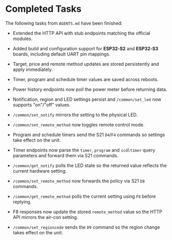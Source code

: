 # Completed Tasks

The following tasks from `AGENTS.md` have been finished:

- Extended the HTTP API with stub endpoints matching the official modules.
- Added build and configuration support for **ESP32‑S2** and **ESP32‑S3** boards, including default UART pin mappings.
- Target, price and remote method updates are stored persistently and apply immediately.
- Timer, program and schedule timer values are saved across reboots.
- Power history endpoints now poll the power meter before returning data.
- Notification, region and LED settings persist and `/common/set_led` now supports "on"/"off" values.
- `/common/set_notify` mirrors the setting to the physical LED.
- `/common/set_remote_method` now toggles remote control mode.
- Program and schedule timers send the S21 `D4`/`F4` commands so settings
  take effect on the unit.
- Timer endpoints now parse the `timer`, `program` and `scdltimer`
  query parameters and forward them via S21 commands.
- `/common/get_notify` polls the LED state so the returned value reflects the
  current hardware setting.

- `/common/set_remote_method` now forwards the policy via S21 `D8` commands.
- `/common/get_remote_method` polls the current setting using `F8` before replying.
- F8 responses now update the stored `remote_method` value so the HTTP API
  mirrors the air-con setting.
- `/common/set_regioncode` sends the `D9` command so the region change takes effect on the unit.

